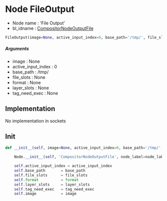 # Node FileOutput

- Node name : 'File Output'
- bl_idname : [CompositorNodeOutputFile](https://docs.blender.org/api/current/bpy.types.CompositorNodeOutputFile.html)


``` python
FileOutput(image=None, active_input_index=0, base_path='/tmp/', file_slots=None, format=None, layer_slots=None, tag_need_exec=None, node_label=None, node_color=None)
```
##### Arguments

- image : None
- active_input_index : 0
- base_path : /tmp/
- file_slots : None
- format : None
- layer_slots : None
- tag_need_exec : None

## Implementation

No implementation in sockets

## Init

``` python
def __init__(self, image=None, active_input_index=0, base_path='/tmp/', file_slots=None, format=None, layer_slots=None, tag_need_exec=None, node_label=None, node_color=None):

    Node.__init__(self, 'CompositorNodeOutputFile', node_label=node_label, node_color=node_color)

    self.active_input_index = active_input_index
    self.base_path       = base_path
    self.file_slots      = file_slots
    self.format          = format
    self.layer_slots     = layer_slots
    self.tag_need_exec   = tag_need_exec
    self.image           = image
```
